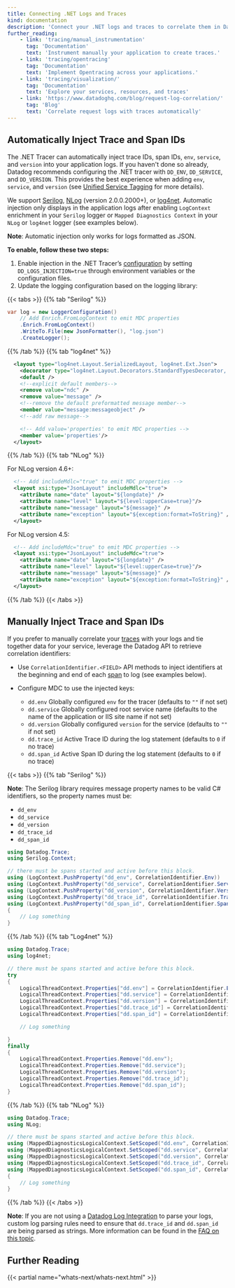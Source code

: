 ```yaml
---
title: Connecting .NET Logs and Traces
kind: documentation
description: 'Connect your .NET logs and traces to correlate them in Datadog.'
further_reading:
    - link: 'tracing/manual_instrumentation'
      tag: 'Documentation'
      text: 'Instrument manually your application to create traces.'
    - link: 'tracing/opentracing'
      tag: 'Documentation'
      text: 'Implement Opentracing across your applications.'
    - link: 'tracing/visualization/'
      tag: 'Documentation'
      text: 'Explore your services, resources, and traces'
    - link: 'https://www.datadoghq.com/blog/request-log-correlation/'
      tag: 'Blog'
      text: 'Correlate request logs with traces automatically'
---
```


## Automatically Inject Trace and Span IDs

The .NET Tracer can automatically inject trace IDs, span IDs, `env`, `service`, and `version` into your application logs. If you haven't done so already, Datadog recommends configuring the .NET tracer with `DD_ENV`, `DD_SERVICE`, and `DD_VERSION`. This provides the best experience when adding `env`, `service`, and `version` (see [Unified Service Tagging][3] for more details).

We support [Serilog][4], [NLog][5] (version 2.0.0.2000+), or [log4net][6]. Automatic injection only displays in the application logs after enabling `LogContext` enrichment in your `Serilog` logger or `Mapped Diagnostics Context` in your `NLog` or `log4net` logger (see examples below).

**Note**: Automatic injection only works for logs formatted as JSON.

**To enable, follow these two steps:**

1. Enable injection in the .NET Tracer’s [configuration][1] by setting `DD_LOGS_INJECTION=true` through environment variables or the configuration files.
2. Update the logging configuration based on the logging library:

{{< tabs >}}
{{% tab "Serilog" %}}

```csharp
var log = new LoggerConfiguration()
    // Add Enrich.FromLogContext to emit MDC properties
    .Enrich.FromLogContext()
    .WriteTo.File(new JsonFormatter(), "log.json")
    .CreateLogger();
```

{{% /tab %}}
{{% tab "log4net" %}}

```xml
  <layout type="log4net.Layout.SerializedLayout, log4net.Ext.Json">
    <decorator type="log4net.Layout.Decorators.StandardTypesDecorator, log4net.Ext.Json" />
    <default />
    <!--explicit default members-->
    <remove value="ndc" />
    <remove value="message" />
    <!--remove the default preformatted message member-->
    <member value="message:messageobject" />
    <!--add raw message-->

    <!-- Add value='properties' to emit MDC properties -->
    <member value='properties'/>
  </layout>
```

{{% /tab %}}
{{% tab "NLog" %}}

For NLog version 4.6+:

```xml
  <!-- Add includeMdlc="true" to emit MDC properties -->
  <layout xsi:type="JsonLayout" includeMdlc="true">
    <attribute name="date" layout="${longdate}" />
    <attribute name="level" layout="${level:upperCase=true}"/>
    <attribute name="message" layout="${message}" />
    <attribute name="exception" layout="${exception:format=ToString}" />
  </layout>
```

For NLog version 4.5:

```xml
  <!-- Add includeMdc="true" to emit MDC properties -->
  <layout xsi:type="JsonLayout" includeMdc="true">
    <attribute name="date" layout="${longdate}" />
    <attribute name="level" layout="${level:upperCase=true}"/>
    <attribute name="message" layout="${message}" />
    <attribute name="exception" layout="${exception:format=ToString}" />
  </layout>
```

{{% /tab %}}
{{< /tabs >}}


## Manually Inject Trace and Span IDs

If you prefer to manually correlate your [traces][7] with your logs and tie together data for your service,
leverage the Datadog API to retrieve correlation identifiers:

- Use `CorrelationIdentifier.<FIELD>` API methods to inject identifiers at the beginning and end of each [span][8] to log (see examples below).
- Configure MDC to use the injected keys:

    - `dd.env` Globally configured `env` for the tracer (defaults to `""` if not set)
    - `dd.service` Globally configured root service name (defaults to the name of the application or IIS site name if not set)
    - `dd.version` Globally configured `version` for the service (defaults to `""` if not set)
    - `dd.trace_id` Active Trace ID during the log statement (defaults to `0` if no trace)
    - `dd.span_id` Active Span ID during the log statement (defaults to `0` if no trace)

{{< tabs >}}
{{% tab "Serilog" %}}

**Note**: The Serilog library requires message property names to be valid C# identifiers, so the property names must be:
- `dd_env`
- `dd_service`
- `dd_version`
- `dd_trace_id`
- `dd_span_id`

```csharp
using Datadog.Trace;
using Serilog.Context;

// there must be spans started and active before this block.
using (LogContext.PushProperty("dd_env", CorrelationIdentifier.Env))
using (LogContext.PushProperty("dd_service", CorrelationIdentifier.Service))
using (LogContext.PushProperty("dd_version", CorrelationIdentifier.Version))
using (LogContext.PushProperty("dd_trace_id", CorrelationIdentifier.TraceId.ToString()))
using (LogContext.PushProperty("dd_span_id", CorrelationIdentifier.SpanId.ToString()))
{
    // Log something
}
```

{{% /tab %}}
{{% tab "Log4net" %}}

```csharp
using Datadog.Trace;
using log4net;

// there must be spans started and active before this block.
try
{
    LogicalThreadContext.Properties["dd.env"] = CorrelationIdentifier.Env;
    LogicalThreadContext.Properties["dd.service"] = CorrelationIdentifier.Service;
    LogicalThreadContext.Properties["dd.version"] = CorrelationIdentifier.Version;
    LogicalThreadContext.Properties["dd.trace_id"] = CorrelationIdentifier.TraceId.ToString();
    LogicalThreadContext.Properties["dd.span_id"] = CorrelationIdentifier.SpanId.ToString();

    // Log something

}
finally
{
    LogicalThreadContext.Properties.Remove("dd.env");
    LogicalThreadContext.Properties.Remove("dd.service");
    LogicalThreadContext.Properties.Remove("dd.version");
    LogicalThreadContext.Properties.Remove("dd.trace_id");
    LogicalThreadContext.Properties.Remove("dd.span_id");
}
```

{{% /tab %}}
{{% tab "NLog" %}}

```csharp
using Datadog.Trace;
using NLog;

// there must be spans started and active before this block.
using (MappedDiagnosticsLogicalContext.SetScoped("dd.env", CorrelationIdentifier.Env))
using (MappedDiagnosticsLogicalContext.SetScoped("dd.service", CorrelationIdentifier.Service))
using (MappedDiagnosticsLogicalContext.SetScoped("dd.version", CorrelationIdentifier.Version))
using (MappedDiagnosticsLogicalContext.SetScoped("dd.trace_id", CorrelationIdentifier.TraceId.ToString()))
using (MappedDiagnosticsLogicalContext.SetScoped("dd.span_id", CorrelationIdentifier.SpanId.ToString()))
{
    // Log something
}
```

{{% /tab %}}
{{< /tabs >}}

**Note**: If you are not using a [Datadog Log Integration][9] to parse your logs, custom log parsing rules need to ensure that `dd.trace_id` and `dd.span_id` are being parsed as strings. More information can be found in the [FAQ on this topic][10].

## Further Reading

{{< partial name="whats-next/whats-next.html" >}}

[1]: /tracing/setup/dotnet/#configuration
[2]: https://github.com/damianh/LibLog
[3]: /getting_started/tagging/unified_service_tagging
[4]: http://serilog.net
[5]: http://nlog-project.org
[6]: https://logging.apache.org/log4net
[7]: /tracing/visualization/#trace
[8]: /tracing/visualization/#spans
[9]: /logs/log_collection/csharp/#configure-your-logger
[10]: /tracing/faq/why-cant-i-see-my-correlated-logs-in-the-trace-id-panel/?tab=custom
